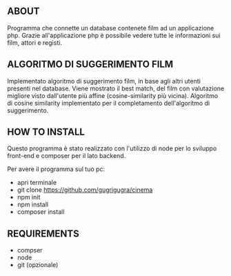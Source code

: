 ## ABOUT

Programma che connette un database contenete film ad un applicazione php.
Grazie all'applicazione php è possibile vedere tutte le informazioni sui film, attori e registi.

## ALGORITMO DI SUGGERIMENTO FILM

Implementato algoritmo di suggerimento film, in base agli altri utenti presenti nel database.
Viene mostrato il best match, del film con valutazione migliore visto dall'utente più affine (cosine-similarity più vicina).
Algoritmo di cosine similarity implementato per il completamento dell'algoritmo di suggerimento.

## HOW TO INSTALL

Questo programma è stato realizzato con l'utilizzo di node per lo sviluppo front-end e composer per il lato backend.

Per avere il programma sul tuo pc:

- apri terminale
- git clone https://github.com/gugrigugra/cinema
- npm init
- npm install
- composer install

## REQUIREMENTS

- compser
- node
- git (opzionale)